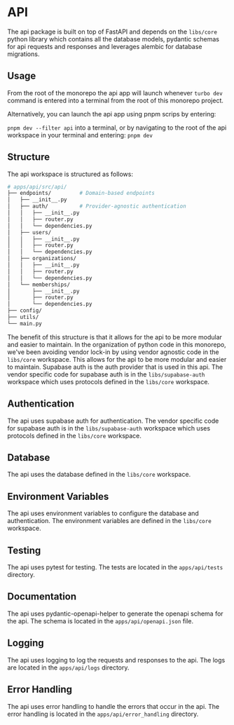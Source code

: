 # API

The api package is built on top of FastAPI and depends on the `libs/core` python library which contains all the database models, pydantic schemas for api requests and responses and leverages alembic for database migrations.

## Usage

From the root of the monorepo the api app will launch whenever `turbo dev` command is entered into a terminal from the root of this monorepo project.

Alternatively, you can launch the api app using pnpm scrips by entering:

`pnpm dev --filter api` into a terminal, or by navigating to the root of the api workspace in your terminal and entering: `pnpm dev`

## Structure

The api workspace is structured as follows:

```sh title="API Workspace Structure"
# apps/api/src/api/
├── endpoints/         # Domain-based endpoints
│   ├── __init__.py
│   ├── auth/          # Provider-agnostic authentication
│   │   ├── __init__.py
│   │   ├── router.py
│   │   └── dependencies.py
│   ├── users/
│   │   ├── __init__.py
│   │   ├── router.py
│   │   └── dependencies.py
│   ├── organizations/
│   │   ├── __init__.py
│   │   ├── router.py
│   │   └── dependencies.py
│   └── memberships/
│       ├── __init__.py
│       ├── router.py
│       └── dependencies.py
├── config/
├── utils/
└── main.py
```

The benefit of this structure is that it allows for the api to be more modular and easier to maintain. In the organization of python code in this monorepo, we've been avoiding vendor lock-in by using vendor agnostic code in the `libs/core` workspace. This allows for the api to be more modular and easier to maintain. Supabase auth is the auth provider that is used in this api. The vendor specific code for supabase auth is in the `libs/supabase-auth` workspace which uses protocols defined in the `libs/core` workspace.

## Authentication

The api uses supabase auth for authentication. The vendor specific code for supabase auth is in the `libs/supabase-auth` workspace which uses protocols defined in the `libs/core` workspace.

## Database

The api uses the database defined in the `libs/core` workspace.

## Environment Variables

The api uses environment variables to configure the database and authentication. The environment variables are defined in the `libs/core` workspace.

## Testing

The api uses pytest for testing. The tests are located in the `apps/api/tests` directory.

## Documentation

The api uses pydantic-openapi-helper to generate the openapi schema for the api. The schema is located in the `apps/api/openapi.json` file.

## Logging

The api uses logging to log the requests and responses to the api. The logs are located in the `apps/api/logs` directory.

## Error Handling

The api uses error handling to handle the errors that occur in the api. The error handling is located in the `apps/api/error_handling` directory.
